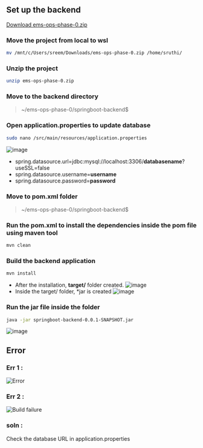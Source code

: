 ## Set up the backend
[Download ems-ops-phase-0.zip](https://github.com/Ranjitha75388/Tomcat/blob/main/3-tier-application-task/ems-ops-phase-0.zip)

### Move the project from local to wsl
```bash
mv /mnt/c/Users/sreem/Downloads/ems-ops-phase-0.zip /home/sruthi/
```
### Unzip the project
```bash
unzip ems-ops-phase-0.zip
```
### Move to the backend directory
> ~/ems-ops-phase-0/springboot-backend$
### Open application.properties to update database
```bash
sudo nano /src/main/resources/application.properties
```
![image](https://github.com/user-attachments/assets/68fc7f6e-a5de-494f-84b3-b887b8fa8a81)
* spring.datasource.url=jdbc:mysql://localhost:3306/<b>databasename</b>?useSSL=false
* spring.datasource.username=<b>username</b>
* spring.datasource.password=<b>password</b>
### Move to pom.xml folder
> ~/ems-ops-phase-0/springboot-backend$ 
### Run the pom.xml to install the dependencies inside the pom file using maven tool
```bash
mvn clean
```
### Build the backend application
```bash
mvn install
```
* After the installation, <b>target/</b> folder created.
  ![image](https://github.com/user-attachments/assets/bf3886bb-ddd7-4791-b84d-362f9a1b6cc2)
* Inside the target/ folder, *jar is created
  ![image](https://github.com/user-attachments/assets/6ed9a612-38d5-4bc4-83c8-ded5e2d1b2e0)
### Run the jar file inside the folder
```bash
java -jar springboot-backend-0.0.1-SNAPSHOT.jar
```
![image](https://github.com/user-attachments/assets/ee66f57e-b0cb-4be4-bb3c-e41c87e52039)

## Error
### Err 1 :
![Error](https://github.com/user-attachments/assets/9cf4062b-dd5b-4460-8808-50435b66f9be)
### Err 2 :
![Build failure](https://github.com/user-attachments/assets/01b4fef8-fed1-49c2-8336-85017a5eccd0)

### soln : 
Check the database URL in application.properties

